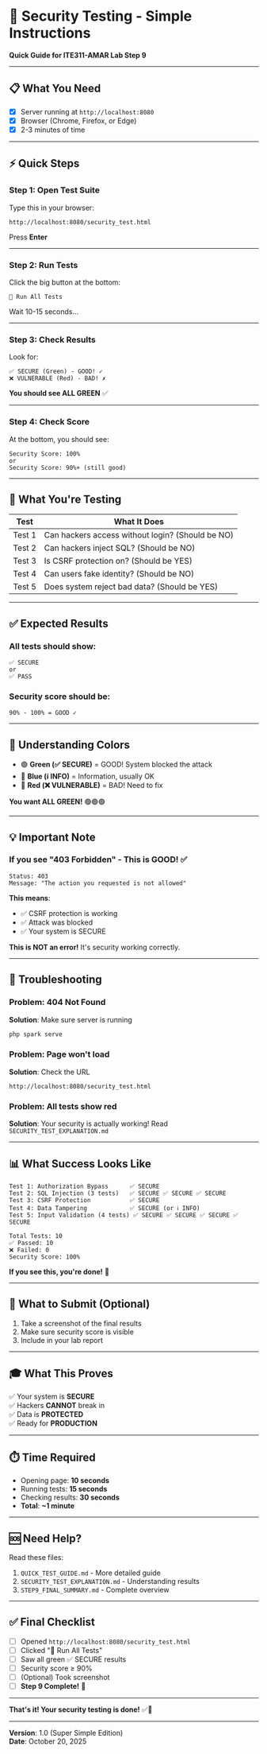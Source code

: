 # 🚀 Security Testing - Simple Instructions

**Quick Guide for ITE311-AMAR Lab Step 9**

---

## 📋 What You Need

- [x] Server running at `http://localhost:8080`
- [x] Browser (Chrome, Firefox, or Edge)
- [x] 2-3 minutes of time

---

## ⚡ Quick Steps

### **Step 1: Open Test Suite**

Type this in your browser:
```
http://localhost:8080/security_test.html
```

Press **Enter**

---

### **Step 2: Run Tests**

Click the big button at the bottom:
```
🚀 Run All Tests
```

Wait 10-15 seconds...

---

### **Step 3: Check Results**

Look for:
```
✅ SECURE (Green) - GOOD! ✓
❌ VULNERABLE (Red) - BAD! ✗
```

**You should see ALL GREEN** ✅

---

### **Step 4: Check Score**

At the bottom, you should see:
```
Security Score: 100%
or
Security Score: 90%+ (still good)
```

---

## 🎯 What You're Testing

| Test | What It Does |
|------|--------------|
| Test 1 | Can hackers access without login? (Should be NO) |
| Test 2 | Can hackers inject SQL? (Should be NO) |
| Test 3 | Is CSRF protection on? (Should be YES) |
| Test 4 | Can users fake identity? (Should be NO) |
| Test 5 | Does system reject bad data? (Should be YES) |

---

## ✅ Expected Results

### **All tests should show**:
```
✅ SECURE
or
✅ PASS
```

### **Security score should be**:
```
90% - 100% = GOOD ✓
```

---

## 🎨 Understanding Colors

- 🟢 **Green (✅ SECURE)** = GOOD! System blocked the attack
- 🔵 **Blue (ℹ️ INFO)** = Information, usually OK
- 🔴 **Red (❌ VULNERABLE)** = BAD! Need to fix

**You want ALL GREEN!** 🟢🟢🟢

---

## 💡 Important Note

### **If you see "403 Forbidden" - This is GOOD!** ✅

```
Status: 403
Message: "The action you requested is not allowed"
```

**This means**:
- ✅ CSRF protection is working
- ✅ Attack was blocked
- ✅ Your system is SECURE

**This is NOT an error!** It's security working correctly.

---

## 🐛 Troubleshooting

### **Problem: 404 Not Found**
**Solution**: Make sure server is running
```bash
php spark serve
```

### **Problem: Page won't load**
**Solution**: Check the URL
```
http://localhost:8080/security_test.html
```

### **Problem: All tests show red**
**Solution**: Your security is actually working! Read `SECURITY_TEST_EXPLANATION.md`

---

## 📊 What Success Looks Like

```
Test 1: Authorization Bypass      ✅ SECURE
Test 2: SQL Injection (3 tests)   ✅ SECURE ✅ SECURE ✅ SECURE
Test 3: CSRF Protection           ✅ SECURE
Test 4: Data Tampering            ✅ SECURE (or ℹ️ INFO)
Test 5: Input Validation (4 tests) ✅ SECURE ✅ SECURE ✅ SECURE ✅ SECURE

Total Tests: 10
✅ Passed: 10
❌ Failed: 0
Security Score: 100%
```

**If you see this, you're done!** 🎉

---

## 📸 What to Submit (Optional)

1. Take a screenshot of the final results
2. Make sure security score is visible
3. Include in your lab report

---

## 🎓 What This Proves

✅ Your system is **SECURE**  
✅ Hackers **CANNOT** break in  
✅ Data is **PROTECTED**  
✅ Ready for **PRODUCTION**

---

## ⏱️ Time Required

- Opening page: **10 seconds**
- Running tests: **15 seconds**
- Checking results: **30 seconds**
- **Total**: **~1 minute**

---

## 🆘 Need Help?

Read these files:
1. `QUICK_TEST_GUIDE.md` - More detailed guide
2. `SECURITY_TEST_EXPLANATION.md` - Understanding results
3. `STEP9_FINAL_SUMMARY.md` - Complete overview

---

## ✅ Final Checklist

- [ ] Opened `http://localhost:8080/security_test.html`
- [ ] Clicked "🚀 Run All Tests"
- [ ] Saw all green ✅ SECURE results
- [ ] Security score ≥ 90%
- [ ] (Optional) Took screenshot
- [ ] **Step 9 Complete!** 🎉

---

**That's it! Your security testing is done!** ✅🔐

---

**Version**: 1.0 (Super Simple Edition)  
**Date**: October 20, 2025

